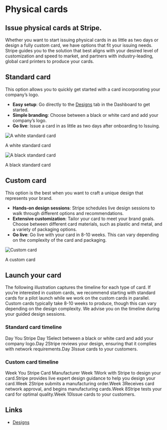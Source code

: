 # Physical cards

## Issue physical cards at Stripe.

Whether you want to start issuing physical cards in as little as two days or
design a fully custom card, we have options that fit your issuing needs. Stripe
guides you to the solution that best aligns with your desired level of
customization and speed to market, and partners with industry-leading, global
card printers to produce your cards.

## Standard card

This option allows you to quickly get started with a card incorporating your
company’s logo.

- **Easy setup**: Go directly to the
[Designs](https://dashboard.stripe.com/issuing/personalization-designs) tab in
the Dashboard to get started.
- **Simple branding**: Choose between a black or white card and add your
company’s logo.
- **Go live**: Issue a card in as little as two days after onboarding to
Issuing.

![A white standard
card](https://b.stripecdn.com/docs-statics-srv/assets/standard-card-white.f01f64b513904e6d324d1342b846bfee.png)

A white standard card

![A black standard
card](https://b.stripecdn.com/docs-statics-srv/assets/standard-card-black.8f08c5090c7b4fec5af685fc9006758a.png)

A black standard card

## Custom card

This option is the best when you want to craft a unique design that represents
your brand.

- **Hands-on design sessions**: Stripe schedules live design sessions to walk
through different options and recommendations.
- **Extensive customization**: Tailor your card to meet your brand goals. Choose
between different card materials, such as plastic and metal, and a variety of
packaging options.
- **Go live**: Go live with your card in 8-10 weeks. This can vary depending on
the complexity of the card and packaging.

![Custom
card](https://b.stripecdn.com/docs-statics-srv/assets/custom-card-shipt.13e0946ca7630b64e01a7c07d3030a8f.png)

A custom card

## Launch your card

The following illustration captures the timeline for each type of card. If
you’re interested in custom cards, we recommend starting with standard cards for
a pilot launch while we work on the custom cards in parallel. Custom cards
typically take 8-10 weeks to produce, though this can vary depending on the
design complexity. We advise you on the timeline during your guided design
sessions.

### Standard card timeline

Day You Stripe Day 1Select between a black or white card and add your company
logo.Day 2Stripe reviews your design, ensuring that it complies with network
requirements.Day 3Issue cards to your customers.
### Custom card timeline

Week You Stripe Card Manufacturer Week 1Work with Stripe to design your
card.Stripe provides live expert design guidance to help you design your
card.Week 2Stripe submits a manufacturing order.Week 3Receives card network
approval, and begins manufacturing cards.Week 8Stripe tests your card for
optimal quality.Week 10Issue cards to your customers.

## Links

- [Designs](https://dashboard.stripe.com/issuing/personalization-designs)